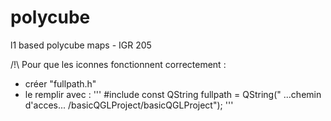 # polycube
l1 based polycube maps - IGR 205

/!\ Pour que les iconnes fonctionnent correctement :
 - créer "fullpath.h"
 - le remplir avec :
 '''
	#include <QString>
	const QString fullpath = QString("  ...chemin d'acces... /basicQGLProject/basicQGLProject");
'''
